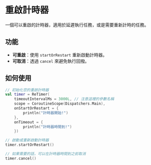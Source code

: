# 重啟計時器
一個可以重啟的計時器，適用於延遲執行任務，或是需要重新計時的任務。

## 功能
- **可重啟**：使用 `startOrRestart` 重新啟動計時器。
- **可取消**：透過 `cancel` 來避免執行回撥。

## 如何使用
```kotlin
// 初始化您的重啟計時器
val timer = ReTimer(
    timeoutIntervalMs = 3000L, // 注意這裡的參數名稱
    scope = CoroutineScope(Dispatchers.Main),
    onStartOrRestart = {
        println("計時器開始!")
    },
    onTimeout = { 
        println("計時器時間到!") 
    })

// 啟動或重新啟動計時器
timer.startOrRestart()

// 如果需要的話，可以在計時器時間到之前取消
timer.cancel()
```